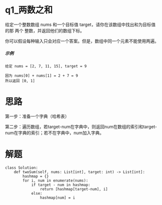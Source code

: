 # q1_两数之和
给定一个整数数组 nums 和一个目标值 target，请你在该数组中找出和为目标值的那 两个 整数，并返回他们的数组下标。

你可以假设每种输入只会对应一个答案。但是，数组中同一个元素不能使用两遍。
##### 示例
    给定 nums = [2, 7, 11, 15], target = 9

    因为 nums[0] + nums[1] = 2 + 7 = 9
    所以返回 [0, 1]
# 思路
第一步：准备一个字典（哈希表）

第二步：遍历数组，若target-num在字典中，则返回num在数组的索引和target-num在字典的索引；若不在字典中，num加入字典。
# 解题
    class Solution:
        def twoSum(self, nums: List[int], target: int) -> List[int]:
            hashmap = {} 
            for i, num in enumerate(nums):
                if target - num in hashmap:
                    return [hashmap[target-num], i]
                else:
                    hashmap[num] = i

